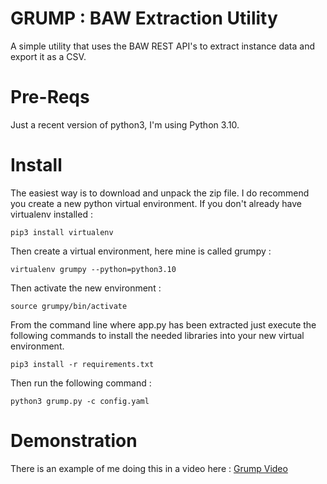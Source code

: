 # GRUMP : BAW Extraction Utility
A simple utility that uses the BAW REST API's to extract instance data and export it as a CSV.

# Pre-Reqs
Just a recent version of python3, I'm using Python 3.10.

# Install
The easiest way is to download and unpack the zip file.
I do recommend you create a new python virtual environment. If you don't already have virtualenv installed : 

`pip3 install virtualenv`

Then create a virtual environment, here mine is called grumpy :

`virtualenv grumpy --python=python3.10`

Then activate the new environment : 

`source grumpy/bin/activate`

From the command line where app.py has been extracted just execute the following commands
to install the needed libraries into your new virtual environment.

`pip3 install -r requirements.txt `

Then run the following command :

`python3 grump.py -c config.yaml`


# Demonstration
There is an example of me doing this in a video here : 
[Grump Video](https://youtu.be/YZXIsKJIy58)